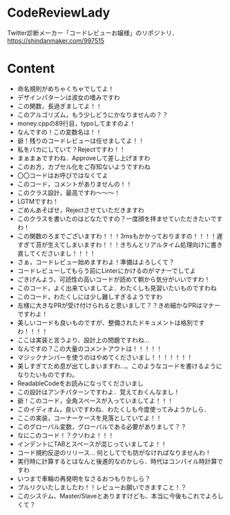 # CodeReviewLady
Twitter診断メーカー「コードレビューお嬢様」のリポジトリ．
https://shindanmaker.com/997515

# Content
- 命名規則がめちゃくちゃでしてよ！
- デザインパターンは淑女の嗜みですわ
- この関数，長過ぎましてよ！！
- このアルゴリズム，もう少しどうにかなりませんの？？
- money.cppの89行目，typoしてますのよ！
- なんですの！この変数名は！！
- 爺！残りのコードレビューは任せましてよ！！
- 私をバカにしていて？Rejectですわ！！
- まぁまぁですわね．Approveして差し上げますわ
- このお方，カプセル化をご存知ないようですわね
- 〇〇コードはお呼びではなくてよ
- このコード，コメントがありませんの！！
- このクラス設計，最高ですわ〜〜〜！
- LGTMですわ！
- ごめんあそばせ，Rejectさせていただきますわ
- このクラスを書いたのはどなたですの？一度顔を拝ませていただきたいですわ！
- この関数のろまでございますわ！！！3msもかかっておりますの！！！！遅すぎて苔が生えてしまいますわ！！！きちんとリアルタイム処理向けに書き直してくださいまし！！！！
- さぁ，コードレビュー始めますわよ！準備はよろしくて？
- コードレビューしてもらう前にLinterにかけるのがマナーでしてよ
- ごきげんよう，可読性の高いコードが読めて朝から気分がいいですわ！
- このコード，よく出来ていましてよ．わたくしも見習いたいものですわね
- このコード，わたくしには少し難しすぎるようですわ
- 左様に大きなPRが受け付けられると思いまして？？きめ細かなPRはマナーですわよ！
- 美しいコードも良いものですが、整備されたドキュメントは格別ですわ！！！！
- ここは実装と言うより、設計上の問題ですわね…
- なんですの？この大量のコメントアウトは！！！！！
- マジックナンバーを使うのはやめてくださいまし！！！！！！！
- 美しすぎてため息が出てしまいますわ…。このようなコードを書けるようになりたいものですわ。
- ReadableCodeをお読みになってくださいまし
- この設計はアンチパターンですわよ．覚えておくんなまし！
- 爺！このコード，全角スペースが入っていましてよ！！！
- このイディオム，良いですわね．わたくしも今度使ってみようかしら．
- ここの実装，コーナーケースを見落としていてよ！！
- このグローバル変数，グローバルである必要がありまして？？
- なにこのコード！？クソわよ！！！
- インデントにTABとスペースが混じっていましてよ！！
- コード規約反逆のリリース... 何としてでも防がなければなりませんわ！
- 実行時に計算するとはなんと後進的なのかしら．時代はコンパイル時計算ですわ
- いつまで車輪の再発明をなさるおつもりかしら？
- プルリクいたしましたわ！！レビューお願いできますこと！？
- このシステム、Master/Slaveとありますけども、本当に今後もこれでよろしくて？
